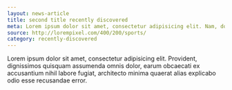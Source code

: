```yaml
---
layout: news-article
title: second title recently discovered
meta: Lorem ipsum dolor sit amet, consectetur adipisicing elit. Nam, dolorum.
source: http://lorempixel.com/400/200/sports/
category: recently-discovered
---
```


Lorem ipsum dolor sit amet, consectetur adipisicing elit. Provident, dignissimos quisquam assumenda omnis dolor, earum obcaecati ex accusantium nihil labore fugiat, architecto minima quaerat alias explicabo odio esse recusandae error.